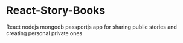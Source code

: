 # React-Story-Books
React nodejs mongodb passportjs app for sharing public stories and creating personal private ones
